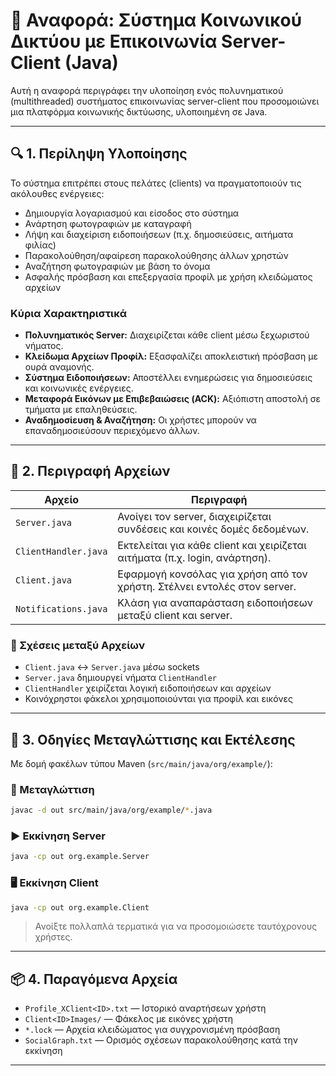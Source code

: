 
# 📡 Αναφορά: Σύστημα Κοινωνικού Δικτύου με Επικοινωνία Server-Client (Java)

Αυτή η αναφορά περιγράφει την υλοποίηση ενός πολυνηματικού (multithreaded) συστήματος επικοινωνίας server-client που προσομοιώνει μια πλατφόρμα κοινωνικής δικτύωσης, υλοποιημένη σε Java.

---

## 🔍 1. Περίληψη Υλοποίησης

Το σύστημα επιτρέπει στους πελάτες (clients) να πραγματοποιούν τις ακόλουθες ενέργειες:
- Δημιουργία λογαριασμού και είσοδος στο σύστημα
- Ανάρτηση φωτογραφιών με καταγραφή
- Λήψη και διαχείριση ειδοποιήσεων (π.χ. δημοσιεύσεις, αιτήματα φιλίας)
- Παρακολούθηση/αφαίρεση παρακολούθησης άλλων χρηστών
- Αναζήτηση φωτογραφιών με βάση το όνομα
- Ασφαλής πρόσβαση και επεξεργασία προφίλ με χρήση κλειδώματος αρχείων

### Κύρια Χαρακτηριστικά
- **Πολυνηματικός Server:** Διαχειρίζεται κάθε client μέσω ξεχωριστού νήματος.
- **Κλείδωμα Αρχείων Προφίλ:** Εξασφαλίζει αποκλειστική πρόσβαση με ουρά αναμονής.
- **Σύστημα Ειδοποιήσεων:** Αποστέλλει ενημερώσεις για δημοσιεύσεις και κοινωνικές ενέργειες.
- **Μεταφορά Εικόνων με Επιβεβαιώσεις (ACK):** Αξιόπιστη αποστολή σε τμήματα με επαληθεύσεις.
- **Αναδημοσίευση & Αναζήτηση:** Οι χρήστες μπορούν να επαναδημοσιεύσουν περιεχόμενο άλλων.

---

## 📁 2. Περιγραφή Αρχείων

| Αρχείο | Περιγραφή |
|--------|-----------|
| `Server.java` | Ανοίγει τον server, διαχειρίζεται συνδέσεις και κοινές δομές δεδομένων. |
| `ClientHandler.java` | Εκτελείται για κάθε client και χειρίζεται αιτήματα (π.χ. login, ανάρτηση). |
| `Client.java` | Εφαρμογή κονσόλας για χρήση από τον χρήστη. Στέλνει εντολές στον server. |
| `Notifications.java` | Κλάση για αναπαράσταση ειδοποιήσεων μεταξύ client και server. |

### 🔗 Σχέσεις μεταξύ Αρχείων
- `Client.java` ↔️ `Server.java` μέσω sockets
- `Server.java` δημιουργεί νήματα `ClientHandler`
- `ClientHandler` χειρίζεται λογική ειδοποιήσεων και αρχείων
- Κοινόχρηστοι φάκελοι χρησιμοποιούνται για προφίλ και εικόνες

---

## 🧰 3. Οδηγίες Μεταγλώττισης και Εκτέλεσης

Με δομή φακέλων τύπου Maven (`src/main/java/org/example/`):

### 🔨 Μεταγλώττιση
```bash
javac -d out src/main/java/org/example/*.java
```

### ▶️ Εκκίνηση Server
```bash
java -cp out org.example.Server
```

### 🖥️ Εκκίνηση Client
```bash
java -cp out org.example.Client
```
> Ανοίξτε πολλαπλά τερματικά για να προσομοιώσετε ταυτόχρονους χρήστες.

---

## 📦 4. Παραγόμενα Αρχεία

- `Profile_XClient<ID>.txt` — Ιστορικό αναρτήσεων χρήστη
- `Client<ID>Images/` — Φάκελος με εικόνες χρήστη
- `*.lock` — Αρχεία κλειδώματος για συγχρονισμένη πρόσβαση
- `SocialGraph.txt` — Ορισμός σχέσεων παρακολούθησης κατά την εκκίνηση

---

